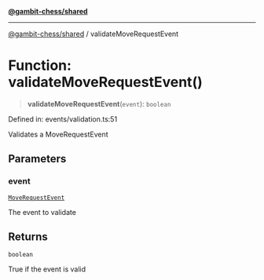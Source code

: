 [**@gambit-chess/shared**](../README.md)

***

[@gambit-chess/shared](../globals.md) / validateMoveRequestEvent

# Function: validateMoveRequestEvent()

> **validateMoveRequestEvent**(`event`): `boolean`

Defined in: events/validation.ts:51

Validates a MoveRequestEvent

## Parameters

### event

[`MoveRequestEvent`](../interfaces/MoveRequestEvent.md)

The event to validate

## Returns

`boolean`

True if the event is valid

